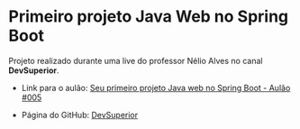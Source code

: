# Primeiro projeto Java Web no Spring Boot

Projeto realizado durante uma live do professor Nélio Alves no canal **DevSuperior**.

* Link para o aulão: [Seu primeiro projeto Java web no Spring Boot - Aulão #005](https://www.youtube.com/watch?v=nQr_X62vq-k)

* Página do GitHub: [DevSuperior](https://github.com/devsuperior)
